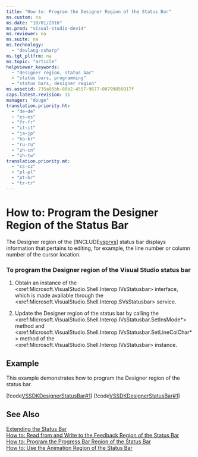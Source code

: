 ```yaml
---
title: "How to: Program the Designer Region of the Status Bar"
ms.custom: na
ms.date: "10/01/2016"
ms.prod: "visual-studio-dev14"
ms.reviewer: na
ms.suite: na
ms.technology: 
  - "devlang-csharp"
ms.tgt_pltfrm: na
ms.topic: "article"
helpviewer_keywords: 
  - "designer region, status bar"
  - "status bars, programming"
  - "status bars, designer region"
ms.assetid: 735a86bb-80b2-4557-9677-00799856017f
caps.latest.revision: 11
manager: "douge"
translation.priority.ht: 
  - "de-de"
  - "es-es"
  - "fr-fr"
  - "it-it"
  - "ja-jp"
  - "ko-kr"
  - "ru-ru"
  - "zh-cn"
  - "zh-tw"
translation.priority.mt: 
  - "cs-cz"
  - "pl-pl"
  - "pt-br"
  - "tr-tr"
---
```

# How to: Program the Designer Region of the Status Bar
The Designer region of the [!INCLUDE[vsprvs](../dv_TeamTestALM/includes/vsprvs_md.md)] status bar displays information that pertains to editing, for example, the line number or column number of the cursor location.  
  
### To program the Designer region of the Visual Studio status bar  
  
1.  Obtain an instance of the \<xref:Microsoft.VisualStudio.Shell.Interop.IVsStatusbar> interface, which is made available through the \<xref:Microsoft.VisualStudio.Shell.Interop.SVsStatusbar> service.  
  
2.  Update the Designer region of the status bar by calling the \<xref:Microsoft.VisualStudio.Shell.Interop.IVsStatusbar.SetInsMode*> method and \<xref:Microsoft.VisualStudio.Shell.Interop.IVsStatusbar.SetLineColChar*> method of the \<xref:Microsoft.VisualStudio.Shell.Interop.IVsStatusbar> instance.  
  
## Example  
 This example demonstrates how to program the Designer region of the status bar.  
  
 [!code[VSSDKDesignerStatusBar#1](../VS_not_in_toc/codesnippet/VisualBasic/how-to--program-the-designer-region-of-the-status-bar_1.vb)]
[!code[VSSDKDesignerStatusBar#1](../VS_not_in_toc/codesnippet/CSharp/how-to--program-the-designer-region-of-the-status-bar_1.cs)]  
  
## See Also  
 [Extending the Status Bar](../Topic/Extending%20the%20Status%20Bar.md)   
 [How to: Read from and Write to the Feedback Region of the Status Bar](../VS_not_in_toc/how-to--read-from-and-write-to-the-feedback-region-of-the-status-bar.md)   
 [How to: Program the Progress Bar Region of the Status Bar](../VS_not_in_toc/how-to--program-the-progress-bar-region-of-the-status-bar.md)   
 [How to: Use the Animation Region of the Status Bar](../VS_not_in_toc/how-to--use-the-animation-region-of-the-status-bar.md)